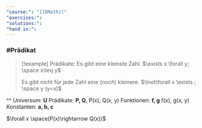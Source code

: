 ```yaml
---
"course:": "[[DMath]]"
"exercises:": 
"solutions:": 
"hand in:":
---
```



### #Prädikat

>[!example] Prädikate:
>Es gibt eine kleinste Zahl.
>$\exists x \forall y; \space x\leq y$
>
>Es gibt nicht für jede Zahl eine (*noch*) kleinere.
>$\lnot\forall x \exists ; \space y (y<x)$



^^
Universum: **U**
Prädikate: **P, Q**, P(x), Q(x, y)
Funktionen: **f, g** f(x), g(x, y)
Konstanten: **a, b, c**

$\forall x \space(P(x)\rightarrow Q(x))$

